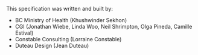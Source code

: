 This specification was written and built by:

* BC Ministry of Health (Khushwinder Sekhon)
* CGI (Jonathan Wiebe, Linda Woo, Neil Shrimpton, Olga Pineda, Camille Estival)
* Constable Consulting (Lorraine Constable)
* Duteau Design (Jean Duteau)
